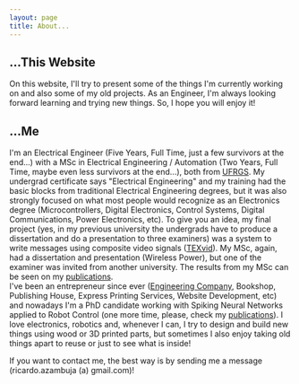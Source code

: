 ```yaml
---
layout: page
title: About...
---
```

## ...This Website
On this website, I'll try to present some of the things I'm currently working on and also some of my old projects. As an Engineer, I'm always looking forward learning and trying new things. So, I hope you will enjoy it!

## ...Me
I'm an Electrical Engineer (Five Years, Full Time, just a few survivors at the end...) with a MSc in Electrical Engineering / Automation (Two Years, Full Time, maybe even less survivors at the end...), both from [UFRGS](http://www.ufrgs.br/english/home). My undergrad certificate says "Electrical Engineering" and my training had the basic blocks from traditional Electrical Engineering degrees, but it was also strongly focused on what most people would recognize as an Electronics degree (Microcontrollers, Digital Electronics, Control Systems, Digital Communications, Power Electronics, etc). To give you an idea, my final project (yes, in my previous university the undergrads have to produce a dissertation and do a presentation to three examiners) was a system to write messages using composite video signals ([TEXvid](https://github.com/ricardodeazambuja/TEXvid)). My MSc, again, had a dissertation and presentation (Wireless Power), but one of the examiner was invited from another university. The results from my MSc can be seen on my [publications](../publications/).  
I've been an entrepreneur since ever ([Engineering Company](http://ricardodeazambuja.com/azamec/index_e.html), Bookshop, Publishing House, Express Printing Services, Website Development, etc) and nowadays I'm a PhD candidate working with Spiking Neural Networks applied to Robot Control (one more time, please, check my [publications](../publications/)). I love electronics, robotics and, whenever I can, I try to design and build new things using wood or 3D printed parts, but sometimes I also enjoy taking old things apart to reuse or just to see what is inside!

<p class="message">
If you want to contact me, the best way is by sending me a message (ricardo.azambuja (a) gmail.com)!
</p>
